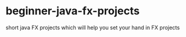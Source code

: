 # beginner-java-fx-projects
short java FX projects which will help you set your hand in FX projects
